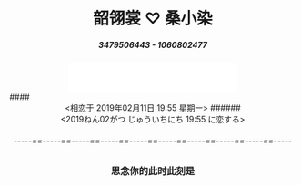# <center>韶翎裳 ♡ 桑小染</center>
##### <center>3479506443 - 1060802477</center>
<center><iframe frameborder="no" border="0" marginwidth="0" marginheight="0" width=298 height=52 src="//music.163.com/outchain/player?type=2&id=39436744&auto=1&height=32"></iframe></center>
#### <center><相恋于 2019年02月11日 19:55 星期一>
###### <center><2019ねん02がつ じゅういちにち 19:55 に恋する>

###### <center>-----==-----==-----==-----==-----==-----==-----==-----==-----==-----</center>

### <center>思念你的此时此刻是<center>
<center>
<html>
<head>
<meta charset="utf-8">
<title>js setInterVal()实时显示时间、日期</title>
<script>
window.onload = displayDate;	
function displayDate(){
	var date = new Date();
	var year = date.getFullYear();
	
	var month = date.getMonth()+1;
	month = ((month < 10)?"0":"") + month;
	var day = date.getDate();
	day = ((day < 10)?"0":"") + day;
	
	var hours = date.getHours();
	hours = ((hours < 10)?"0":"") + hours;
	
	var minutes  = date.getMinutes();
	minutes = ((minutes < 10)?"0":"") + minutes;
	
	var seconds = date.getSeconds();
	seconds = ((seconds<10)?"0":"") + seconds;
	
	var a = new Array("星期日にちようび","星期一げつようび","星期二かようび","星期三すいようび","星期四もくようび","星期五きんようび","星期六どようび");
	var day1 = date.getDay();
	day1 = a[day1];
	
	var currenttime = "<" + year + "年ねん" + month + "月がつ" + day + "日 " + hours + ":" + minutes + ":" + seconds + " " + day1 + ">";
	document.getElementById("demo").innerHTML = currenttime;
	
}
var  timer = window.setInterval(displayDate,1000);
function stopTimer(){
	window.clearInterval(timer);
}
</script>
</head>
<body>
 
<p id="demo"></p>

	
</body>
</html>
</center>
<center>
<html>
<head>
    <style type="text/css">
        div{
            font-size:10px;
        }
    </style>
    <meta charset="utf-8">
    <meta http-equiv="Content-Type" content="text/html; charset=gb2312" />
    <title>JS时间倒计时</title>
    <script type="text/javascript">
        var time_now_server,time_now_client,time_end,time_server_client;
 
        time_end=new Date("2026/08/11 00:00:0");//结束的时间
        time_end=time_end.getTime();//获取的是毫秒
 
        time_now_server=new Date();//开始的时间
        time_now_server=time_now_server.getTime();
        setTimeout("show_time()",1000);
 
        function show_time()
        {
            var timer = document.getElementById("timer");
            var hourid = document.getElementById("hour");
            if(!timer){
                return ;
            }
            timer.innerHTML =time_now_server;
 
            var time_now,time_distance,str_time;
            var int_day,int_hour,int_minute,int_second;
            var time_now=new Date();
            time_now=time_now.getTime();
            time_distance=time_end-time_now;
            if(time_distance>0)
            {
                int_day=Math.floor(time_distance/86400000)
                time_distance-=int_day*86400000;
                int_hour=Math.floor(time_distance/3600000)
                time_distance-=int_hour*3600000;
                int_minute=Math.floor(time_distance/60000)
                time_distance-=int_minute*60000;
                int_second=Math.floor(time_distance/1000)
 
                if(int_hour < 10)
                    int_hour="0"+int_hour;
                if(int_minute<10)
                    int_minute="0"+int_minute;
                if(int_second<10)
                    int_second="0"+int_second;
                str_time="离梦想の日还剩<"+int_day+"天"+int_hour+"小时"+int_minute+"分钟"+int_second+"秒>";
                timer.innerHTML=str_time;
                setTimeout("show_time()",1000);
            }
            else
            {
                timer.innerHTML =0;
            }
        }
    </script>
</head>
 
<body>
<div id="timer"></div>
</body>

